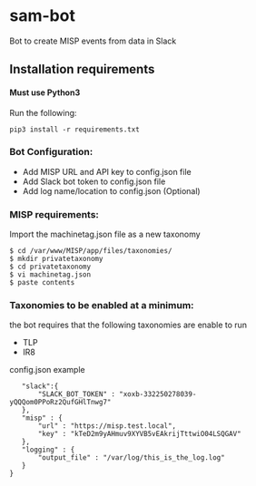# sam-bot
Bot to create MISP events from data in Slack

## Installation requirements

#### Must use Python3

Run the following:
~~~~shell
pip3 install -r requirements.txt
~~~~

### Bot Configuration:
 - Add MISP URL and API key to config.json file
 - Add Slack bot token to config.json file
 - Add log name/location to config.json (Optional)

### MISP requirements:
Import the machinetag.json file as a new taxonomy 
~~~~shell
$ cd /var/www/MISP/app/files/taxonomies/
$ mkdir privatetaxonomy
$ cd privatetaxonomy
$ vi machinetag.json
$ paste contents
~~~~

### Taxonomies to be enabled at a minimum:
the bot requires that the following taxonomies are enable to run
 - TLP
 - IR8


 config.json example
 ~~~~shell{
	"slack":{
		"SLACK_BOT_TOKEN" : "xoxb-332250278039-yQQQom0PPoRz2QufGHlTnwg7"
	},
	"misp" : {
		"url" : "https://misp.test.local",
		"key" : "kTeD2m9yAHmuv9XYVB5vEAkrijTttwiO04LSQGAV"
	},
	"logging" : {
		"output_file" : "/var/log/this_is_the_log.log"
	}
}
~~~~
